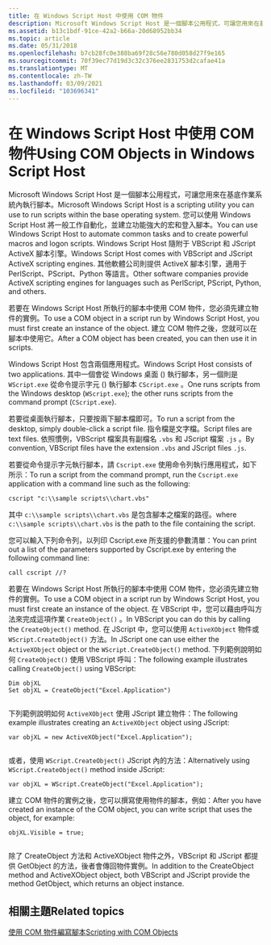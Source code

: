 ```yaml
---
title: 在 Windows Script Host 中使用 COM 物件
description: Microsoft Windows Script Host 是一個腳本公用程式，可讓您用來在基底作業系統內執行腳本。
ms.assetid: b13c1bdf-91ce-42a2-b66a-20d68952bb34
ms.topic: article
ms.date: 05/31/2018
ms.openlocfilehash: b7cb28fc0e388ba69f28c56e780d058d27f9e165
ms.sourcegitcommit: 70f39ec77d19d3c32c376ee2831753d2cafae41a
ms.translationtype: MT
ms.contentlocale: zh-TW
ms.lasthandoff: 03/09/2021
ms.locfileid: "103696341"
---
```

# <a name="using-com-objects-in-windows-script-host"></a><span data-ttu-id="b8ac4-103">在 Windows Script Host 中使用 COM 物件</span><span class="sxs-lookup"><span data-stu-id="b8ac4-103">Using COM Objects in Windows Script Host</span></span>

<span data-ttu-id="b8ac4-104">Microsoft Windows Script Host 是一個腳本公用程式，可讓您用來在基底作業系統內執行腳本。</span><span class="sxs-lookup"><span data-stu-id="b8ac4-104">Microsoft Windows Script Host is a scripting utility you can use to run scripts within the base operating system.</span></span> <span data-ttu-id="b8ac4-105">您可以使用 Windows Script Host 將一般工作自動化，並建立功能強大的宏和登入腳本。</span><span class="sxs-lookup"><span data-stu-id="b8ac4-105">You can use Windows Script Host to automate common tasks and to create powerful macros and logon scripts.</span></span> <span data-ttu-id="b8ac4-106">Windows Script Host 隨附于 VBScript 和 JScript ActiveX 腳本引擎。</span><span class="sxs-lookup"><span data-stu-id="b8ac4-106">Windows Script Host comes with VBScript and JScript ActiveX scripting engines.</span></span> <span data-ttu-id="b8ac4-107">其他軟體公司則提供 ActiveX 腳本引擎，適用于 PerlScript、PScript、Python 等語言。</span><span class="sxs-lookup"><span data-stu-id="b8ac4-107">Other software companies provide ActiveX scripting engines for languages such as PerlScript, PScript, Python, and others.</span></span>

<span data-ttu-id="b8ac4-108">若要在 Windows Script Host 所執行的腳本中使用 COM 物件，您必須先建立物件的實例。</span><span class="sxs-lookup"><span data-stu-id="b8ac4-108">To use a COM object in a script run by Windows Script Host, you must first create an instance of the object.</span></span> <span data-ttu-id="b8ac4-109">建立 COM 物件之後，您就可以在腳本中使用它。</span><span class="sxs-lookup"><span data-stu-id="b8ac4-109">After a COM object has been created, you can then use it in scripts.</span></span>

<span data-ttu-id="b8ac4-110">Windows Script Host 包含兩個應用程式。</span><span class="sxs-lookup"><span data-stu-id="b8ac4-110">Windows Script Host consists of two applications.</span></span> <span data-ttu-id="b8ac4-111">其中一個會從 Windows 桌面 () 執行腳本，另一個則是 `WScript.exe` 從命令提示字元 () 執行腳本 `CScript.exe` 。</span><span class="sxs-lookup"><span data-stu-id="b8ac4-111">One runs scripts from the Windows desktop (`WScript.exe`); the other runs scripts from the command prompt (`CScript.exe`).</span></span>

<span data-ttu-id="b8ac4-112">若要從桌面執行腳本，只要按兩下腳本檔即可。</span><span class="sxs-lookup"><span data-stu-id="b8ac4-112">To run a script from the desktop, simply double-click a script file.</span></span> <span data-ttu-id="b8ac4-113">指令檔是文字檔。</span><span class="sxs-lookup"><span data-stu-id="b8ac4-113">Script files are text files.</span></span> <span data-ttu-id="b8ac4-114">依照慣例，VBScript 檔案具有副檔名 `.vbs` 和 JScript 檔案 `.js` 。</span><span class="sxs-lookup"><span data-stu-id="b8ac4-114">By convention, VBScript files have the extension `.vbs` and JScript files `.js`.</span></span>

<span data-ttu-id="b8ac4-115">若要從命令提示字元執行腳本，請 `Cscript.exe` 使用命令列執行應用程式，如下所示：</span><span class="sxs-lookup"><span data-stu-id="b8ac4-115">To run a script from the command prompt, run the `Cscript.exe` application with a command line such as the following:</span></span>

```console
cscript "c:\\sample scripts\\chart.vbs"
```

<span data-ttu-id="b8ac4-116">其中 `c:\\sample scripts\\chart.vbs` 是包含腳本之檔案的路徑。</span><span class="sxs-lookup"><span data-stu-id="b8ac4-116">where `c:\\sample scripts\\chart.vbs` is the path to the file containing the script.</span></span>

<span data-ttu-id="b8ac4-117">您可以輸入下列命令列，以列印 Cscript.exe 所支援的參數清單：</span><span class="sxs-lookup"><span data-stu-id="b8ac4-117">You can print out a list of the parameters supported by Cscript.exe by entering the following command line:</span></span>

```console
call cscript //?
```

<span data-ttu-id="b8ac4-118">若要在 Windows Script Host 所執行的腳本中使用 COM 物件，您必須先建立物件的實例。</span><span class="sxs-lookup"><span data-stu-id="b8ac4-118">To use a COM object in a script run by Windows Script Host, you must first create an instance of the object.</span></span> <span data-ttu-id="b8ac4-119">在 VBScript 中，您可以藉由呼叫方法來完成這項作業 `CreateObject()` 。</span><span class="sxs-lookup"><span data-stu-id="b8ac4-119">In VBScript you can do this by calling the `CreateObject()` method.</span></span> <span data-ttu-id="b8ac4-120">在 JScript 中，您可以使用 `ActiveXObject` 物件或 `WScript.CreateObject()` 方法。</span><span class="sxs-lookup"><span data-stu-id="b8ac4-120">In JScript one can use either the `ActiveXObject` object or the `WScript.CreateObject()` method.</span></span> <span data-ttu-id="b8ac4-121">下列範例說明如何 `CreateObject()` 使用 VBScript 呼叫：</span><span class="sxs-lookup"><span data-stu-id="b8ac4-121">The following example illustrates calling `CreateObject()` using VBScript:</span></span>


```VB
Dim objXL
Set objXL = CreateObject("Excel.Application")
 
```



<span data-ttu-id="b8ac4-122">下列範例說明如何 `ActiveXObject` 使用 JScript 建立物件：</span><span class="sxs-lookup"><span data-stu-id="b8ac4-122">The following example illustrates creating an `ActiveXObject` object using JScript:</span></span>


```JScript
var objXL = new ActiveXObject("Excel.Application");
 
```
<span data-ttu-id="b8ac4-123">或者，使用 `WScript.CreateObject()` JScript 內的方法：</span><span class="sxs-lookup"><span data-stu-id="b8ac4-123">Alternatively using `WScript.CreateObject()` method inside JScript:</span></span>

```JScript
var objXL = WScript.CreateObject("Excel.Application");
```


<span data-ttu-id="b8ac4-124">建立 COM 物件的實例之後，您可以撰寫使用物件的腳本，例如：</span><span class="sxs-lookup"><span data-stu-id="b8ac4-124">After you have created an instance of the COM object, you can write script that uses the object, for example:</span></span>


```VB
objXL.Visible = true;
 
```



<span data-ttu-id="b8ac4-125">除了 CreateObject 方法和 ActiveXObject 物件之外，VBScript 和 JScript 都提供 GetObject 的方法，後者會傳回物件實例。</span><span class="sxs-lookup"><span data-stu-id="b8ac4-125">In addition to the CreateObject method and ActiveXObject object, both VBScript and JScript provide the method GetObject, which returns an object instance.</span></span>

## <a name="related-topics"></a><span data-ttu-id="b8ac4-126">相關主題</span><span class="sxs-lookup"><span data-stu-id="b8ac4-126">Related topics</span></span>

<dl> <dt>

[<span data-ttu-id="b8ac4-127">使用 COM 物件編寫腳本</span><span class="sxs-lookup"><span data-stu-id="b8ac4-127">Scripting with COM Objects</span></span>](scripting-with-com-objects.md)
</dt> </dl>

 

 




